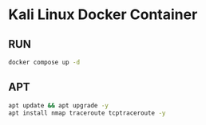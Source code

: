 # Kali Linux Docker Container
## RUN
```bash
docker compose up -d
```
## APT
```bash
apt update && apt upgrade -y
apt install nmap traceroute tcptraceroute -y
```